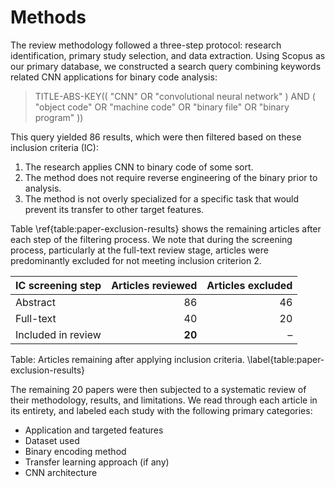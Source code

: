 # Methods

The review methodology followed a three-step protocol: research identification, primary study selection, and data extraction. Using Scopus as our primary database, we constructed a search query combining keywords related CNN applications for binary code analysis:

> TITLE-ABS-KEY(( "CNN" OR "convolutional neural network" ) AND ( "object code" OR "machine code" OR "binary file" OR "binary program" ))

This query yielded 86 results, which were then filtered based on these inclusion criteria (IC):

1. The research applies CNN to binary code of some sort.
2. The method does not require reverse engineering of the binary prior to analysis.
3. The method is not overly specialized for a specific task that would prevent its transfer to other target features.

Table \ref{table:paper-exclusion-results} shows the remaining articles after each step of the filtering process. We note that during the screening process, particularly at the full-text review stage, articles were predominantly excluded for not meeting inclusion criterion 2.

| IC screening step  | Articles reviewed | Articles excluded |
| ------------------ | ----------------: | ----------------: |
| Abstract           |                86 |                46 |
| Full-text          |                40 |                20 |
| Included in review |            **20** |                 – |

Table: Articles remaining after applying inclusion criteria. \label{table:paper-exclusion-results}

The remaining 20 papers were then subjected to a systematic review of their methodology, results, and limitations. We read through each article in its entirety, and labeled each study with the following primary categories:

- Application and targeted features
- Dataset used
- Binary encoding method
- Transfer learning approach (if any)
- CNN architecture
